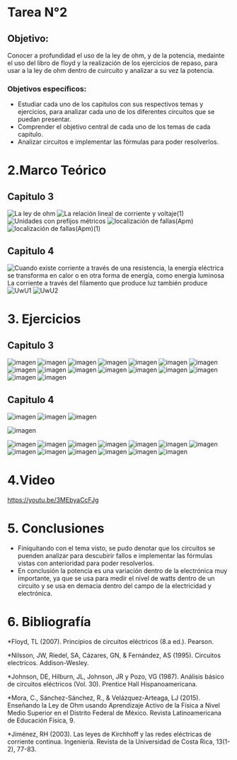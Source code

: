 # Tarea N°2
## Objetivo:
Conocer a profundidad el uso de la ley de ohm, y de la potencia, medainte el uso del libro de floyd y la realización de los ejercicios de repaso, para usar a la ley de ohm dentro de cuircuito y analizar a su vez la potencia.
### Objetivos específicos:
- Estudiar cada uno de los capitulos con sus respectivos temas y ejercicios, para analizar cada uno de los diferentes circuitos que se puedan presentar. 
- Comprender el objetivo central de cada uno de los temas de cada capitulo.
- Analizar circuitos e implementar las fórmulas para poder resolverlos.
# 2.Marco Teórico
## Capitulo 3
![La ley de ohm](https://user-images.githubusercontent.com/116812651/202321361-121eb2a4-30e3-4657-8e25-eebbe922007b.png)
![La relación lineal de corriente y voltaje(1)](https://user-images.githubusercontent.com/116812651/202321369-b560d29e-5d1f-46ad-bf1d-7515838db35d.png)
![Unidades con prefijos métricos](https://user-images.githubusercontent.com/116812651/202321374-c86d747d-e02f-4fb2-b5d4-8bb20f154cc4.png)
![localización de fallas(Apm)](https://user-images.githubusercontent.com/116812651/202321390-69e1d635-4f17-471a-803d-9109c5dc31ae.png)
![localización de fallas(Apm)(1)](https://user-images.githubusercontent.com/116812651/202321393-afe90474-2bec-410f-a075-bd58c31af5df.png)
## Capitulo 4
![Cuando existe corriente a través de una resistencia, la energía eléctrica se transforma en calor o en otra forma de energía, como energía luminosa  La corriente a través del filamento que produce luz también produce ](https://user-images.githubusercontent.com/116812651/202331960-e159a6ec-def2-4c3a-8f94-3b5507606b4f.png)
![UwU1](https://user-images.githubusercontent.com/116812651/202331968-1ebc3132-14f4-4fe7-894c-02188deff1f4.png)
![UwU2](https://user-images.githubusercontent.com/116812651/202331987-175e3e52-e30a-4af7-9d77-317e6f2d9855.png)
# 3. Ejercicios
## Capitulo 3
![imagen](https://user-images.githubusercontent.com/116812651/202344952-a97f05f2-e37f-464f-abf5-978ed9837937.png)
![imagen](https://user-images.githubusercontent.com/116812651/202344990-ebc12f4c-0c87-4729-ba87-fe3b2331c32a.png)
![imagen](https://user-images.githubusercontent.com/116812651/202345024-a47b87c7-7abe-40d3-90cc-6ebfc58b65aa.png)
![imagen](https://user-images.githubusercontent.com/116812651/202345321-ab2a4b33-a818-4c49-a574-ef38126620f4.png)
![imagen](https://user-images.githubusercontent.com/116812651/202345343-380b5f81-0331-4f7b-af5e-85360736119e.png)
![imagen](https://user-images.githubusercontent.com/116812651/202345364-46c165a8-9bb2-4c4b-81a1-24b845b026da.png)
![imagen](https://user-images.githubusercontent.com/116812651/202345385-c2324c15-84ad-41f5-9334-8286ae3532b2.png)
![imagen](https://user-images.githubusercontent.com/116812651/202345422-4ec2ec9b-c1cc-4857-85e2-61030f8b78ab.png)
![imagen](https://user-images.githubusercontent.com/116812651/202345452-371cdf35-54b8-4475-8ed8-89565ec56880.png)
![imagen](https://user-images.githubusercontent.com/116812651/202345817-4cd0905e-89c3-4dec-a455-8cdc7bb444bc.png)
![imagen](https://user-images.githubusercontent.com/116812651/202345855-22c1317d-c395-49e9-a7e8-3a5f94632ae3.png)
![imagen](https://user-images.githubusercontent.com/116812651/202347316-fd01f505-78fb-4e85-978b-3741650f3c3a.png)
![imagen](https://user-images.githubusercontent.com/116812651/202347341-fbf7badc-6497-45cc-a05d-bb03d13d8710.png)
![imagen](https://user-images.githubusercontent.com/116812651/202347431-c00d2fe3-b774-49ba-8840-d640b156dfa8.png)
![imagen](https://user-images.githubusercontent.com/116812651/202347452-87367ae4-b52f-4426-b704-8e735201d168.png)
![imagen](https://user-images.githubusercontent.com/116812651/202347501-414e682f-d2c9-4adf-8696-5a95e84bc806.png)
## Capitulo 4
![imagen](https://user-images.githubusercontent.com/116812651/202347532-1313e509-1203-47b4-88ee-3047f2a8b751.png)
![imagen](https://user-images.githubusercontent.com/116812651/202347562-aff9e028-b9fa-4f26-8dcf-bf3ca8b99d8f.png)
![imagen](https://user-images.githubusercontent.com/116812651/202347591-c11a0309-08d7-437a-b3c0-0679daaeaecc.png)

![imagen](https://user-images.githubusercontent.com/116812651/202347618-60f6dd02-4b57-48f2-9710-666322b03b29.png)

![imagen](https://user-images.githubusercontent.com/116812651/202347658-9ddc7b6b-b1e4-4013-ac24-a34699299512.png)
![imagen](https://user-images.githubusercontent.com/116812651/202347704-6b51dc63-c96e-40fe-b262-f418bb4ac235.png)
![imagen](https://user-images.githubusercontent.com/116812651/202347777-a762a3d1-ef3b-45e4-989f-deebaae04db3.png)
![imagen](https://user-images.githubusercontent.com/116812651/202347880-3bdbe7c0-c26e-4411-bbaf-750a01b5f29b.png)
![imagen](https://user-images.githubusercontent.com/116812651/202347911-6e974dd4-efcd-4db9-b91b-78fc852ef38f.png)
![imagen](https://user-images.githubusercontent.com/116812651/202348137-6b1754ca-1513-45ee-94cd-92a4f261903c.png)
![imagen](https://user-images.githubusercontent.com/116812651/202348168-bdce90dc-c261-4876-b55b-64d75a59e529.png)
![imagen](https://user-images.githubusercontent.com/116812651/202348192-c636896c-b4f0-4d08-831f-f0325d59473d.png)
![imagen](https://user-images.githubusercontent.com/116812651/202348282-68ab5106-f67b-4481-802e-1f0e38c6d0c4.png)
![imagen](https://user-images.githubusercontent.com/116812651/202348317-5fc85051-76a2-4dc0-b6e1-74408cc99d76.png)
![imagen](https://user-images.githubusercontent.com/116812651/202348338-83b39825-e273-4b8c-ad19-9814bc02b591.png)
![imagen](https://user-images.githubusercontent.com/116812651/202348361-b8887259-d9c9-4927-9629-dbf11380d24c.png)
![imagen](https://user-images.githubusercontent.com/116812651/202348389-ce320ea5-0cf3-41f0-83da-f0ddda144eda.png)
# 4.Video
https://youtu.be/3MEbyaCcFJg
# 5. Conclusiones
- Finiquitando con el tema visto, se pudo denotar que los circuitos se puenden analizar para descubirir fallos e implementar las fórmulas vistas con anterioridad para poder resolverlos. 
- En conclusión la potencia es una variación dentro de la electrónica muy importante, ya que se usa para medir el nivel de watts dentro de un circuito y se usa en demacia dentro del campo de la electricidad y electrónica.
# 6. Bibliografía
*Floyd, TL (2007). Principios de circuitos eléctricos (8.a ed.). Pearson.

*Nilsson, JW, Riedel, SA, Cázares, GN, & Fernández, AS (1995). Circuitos electricos. Addison-Wesley.

*Johnson, DE, Hilburn, JL, Johnson, JR y Pozo, VG (1987). Análisis básico de circuitos eléctricos (Vol. 30). Prentice Hall Hispanoamericana.

*Mora, C., Sánchez-Sánchez, R., & Velázquez-Arteaga, LJ (2015). Enseñando la Ley de Ohm usando Aprendizaje Activo de la Física a Nivel Medio Superior en el Distrito Federal de México. Revista Latinoamericana de Educación Física, 9.

*Jiménez, RH (2003). Las leyes de Kirchhoff y las redes eléctricas de corriente continua. Ingeniería. Revista de la Universidad de Costa Rica, 13(1-2), 77-83.
